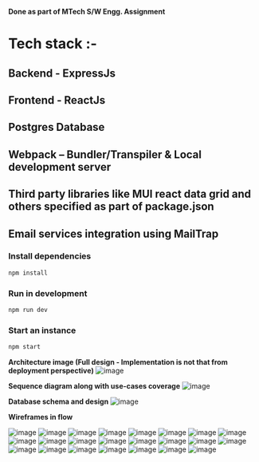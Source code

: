 **Done as part of MTech S/W Engg. Assignment**

# Tech stack :-
## Backend - ExpressJs
## Frontend - ReactJs
## Postgres Database
## Webpack – Bundler/Transpiler & Local development server
## Third party libraries like MUI react data grid and others specified as part of package.json
## Email services integration using MailTrap

### Install dependencies
```bash
npm install
```

### Run in development
```bash
npm run dev
```

### Start an instance
```bash
npm start
```

**Architecture image (Full design - Implementation is not that from deployment perspective)**
![image](https://github.com/user-attachments/assets/5d54ea6a-fb97-426f-8a65-335fa7381ae5)

**Sequence diagram along with use-cases coverage**
![image](https://github.com/user-attachments/assets/28806330-f263-4d0c-a714-f0c0908beaa8)


**Database schema and design**
![image](https://github.com/user-attachments/assets/377c0c28-ff1f-4c5c-a4a3-b0d5779ac425)

**Wireframes in flow**

![image](https://github.com/user-attachments/assets/170c7cc4-2f36-4f59-abc7-48e13166edd9)
![image](https://github.com/user-attachments/assets/5e611170-f432-4f60-b908-c62d4defdef1)
![image](https://github.com/user-attachments/assets/e5e3e427-077d-4661-a978-7e4abfc3f76c)    ![image](https://github.com/user-attachments/assets/016ccaa1-4397-4fe2-8d5f-c1fcb30d42a9)
![image](https://github.com/user-attachments/assets/472d7c84-3f3e-4847-9818-f5aa8373ca44)    ![image](https://github.com/user-attachments/assets/bc6582c1-c56f-4f44-bb90-8c8e0e7bfb30)
![image](https://github.com/user-attachments/assets/c7632d5c-f595-4583-ad57-85c04b0f8569)
![image](https://github.com/user-attachments/assets/3fc963e0-38bc-4ca3-b1db-325bfab57ebc)
![image](https://github.com/user-attachments/assets/36e1bde6-9cb1-40ad-a1fe-19a062bc7bd1)    ![image](https://github.com/user-attachments/assets/075e5f0c-231a-4b35-96ad-6e03cda39671)
![image](https://github.com/user-attachments/assets/c3c346c6-3b9d-47d8-97c8-2394d4fdb7c6)
![image](https://github.com/user-attachments/assets/91221ea5-b85a-4b6d-9672-0f2ef92ff8a3)
![image](https://github.com/user-attachments/assets/f6dce8ea-ee99-4e5b-843b-ef918b60c03a)
![image](https://github.com/user-attachments/assets/2673bdb6-977b-472f-8de1-cb9ddf87a8df)    ![image](https://github.com/user-attachments/assets/7de9797d-535f-4b20-aaae-0e0951b83e67)
![image](https://github.com/user-attachments/assets/6136223e-c3bb-4b35-9d6a-40c57ec1e13b)
![image](https://github.com/user-attachments/assets/6b37aa82-76d2-4a4e-9d4e-a8282f6fbc50)
![image](https://github.com/user-attachments/assets/766bded6-3a36-4945-9fd5-caae45fd7950)
![image](https://github.com/user-attachments/assets/25f41ab4-7ca2-41ac-8ada-c06f263ae319)
![image](https://github.com/user-attachments/assets/38dc5d3a-0bb4-4423-ae7c-248d49759716)
![image](https://github.com/user-attachments/assets/24c999cd-a2cd-44b2-bd06-9a4c2a3a3dfe)
![image](https://github.com/user-attachments/assets/d4408832-3468-4cf3-a8e2-2c460b46bca0)
![image](https://github.com/user-attachments/assets/22afdfb6-bb3f-46fd-a0d5-9483e47ca23e)



















